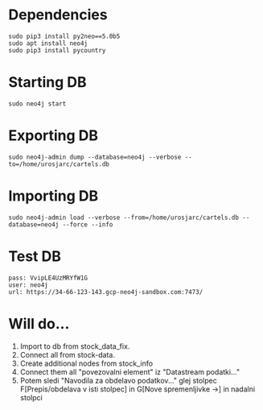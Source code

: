 # Dependencies

```
sudo pip3 install py2neo==5.0b5
sudo apt install neo4j
sudo pip3 install pycountry
```

# Starting DB

```
sudo neo4j start
```

# Exporting DB
```
sudo neo4j-admin dump --database=neo4j --verbose --to=/home/urosjarc/cartels.db
```

# Importing DB
```
sudo neo4j-admin load --verbose --from=/home/urosjarc/cartels.db --database=neo4j --force --info
```

# Test DB
```
pass: VvipLE4UzMRYfW1G
user: neo4j
url: https://34-66-123-143.gcp-neo4j-sandbox.com:7473/
```

# Will do...

1. Import to db from stock_data_fix.
2. Connect all from stock-data.
3. Create additional nodes from stock_info
4. Connect them all "povezovalni element" iz "Datastream podatki..."
5. Potem sledi "Navodila za obdelavo podatkov..." glej stolpec
F[Prepis/obdelava v isti stolpec] in G[Nove spremenljivke ->] in nadalni stolpci 
